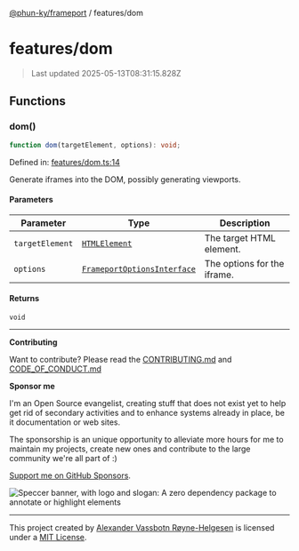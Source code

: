 [@phun-ky/frameport](../README.md) / features/dom

# features/dom

> Last updated 2025-05-13T08:31:15.828Z

## Functions

### dom()

```ts
function dom(targetElement, options): void;
```

Defined in: [features/dom.ts:14](https://github.com/phun-ky/frameport/blob/main/src/features/dom.ts#L14)

Generate iframes into the DOM, possibly generating viewports.

#### Parameters

| Parameter       | Type                                                                    | Description                 |
| --------------- | ----------------------------------------------------------------------- | --------------------------- |
| `targetElement` | [`HTMLElement`](https://developer.mozilla.org/docs/Web/API/HTMLElement) | The target HTML element.    |
| `options`       | [`FrameportOptionsInterface`](../types.md#frameportoptionsinterface)    | The options for the iframe. |

#### Returns

`void`

---

**Contributing**

Want to contribute? Please read the [CONTRIBUTING.md](https://github.com/phun-ky/frameport/blob/main/CONTRIBUTING.md) and [CODE_OF_CONDUCT.md](https://github.com/phun-ky/frameport/blob/main/CODE_OF_CONDUCT.md)

**Sponsor me**

I'm an Open Source evangelist, creating stuff that does not exist yet to help get rid of secondary activities and to enhance systems already in place, be it documentation or web sites.

The sponsorship is an unique opportunity to alleviate more hours for me to maintain my projects, create new ones and contribute to the large community we're all part of :)

[Support me on GitHub Sponsors](https://github.com/sponsors/phun-ky).

![Speccer banner, with logo and slogan: A zero dependency package to annotate or highlight elements](https://github.com/phun-ky/frameport/blob/main/public/frameport-banner.png?raw=true)

---

This project created by [Alexander Vassbotn Røyne-Helgesen](http://phun-ky.net) is licensed under a [MIT License](https://choosealicense.com/licenses/mit/).
